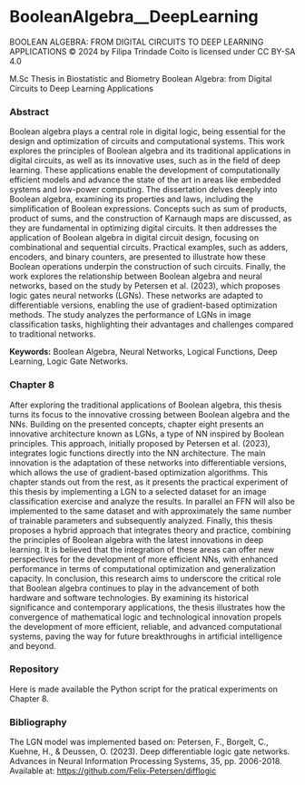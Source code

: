 # BooleanAlgebra__DeepLearning
BOOLEAN ALGEBRA: FROM DIGITAL CIRCUITS TO DEEP LEARNING APPLICATIONS © 2024 by Filipa Trindade Coito is licensed under CC BY-SA 4.0

M.Sc Thesis in Biostatistic and Biometry Boolean Algebra: from Digital Circuits to Deep Learning Applications


### **Abstract**
Boolean algebra plays a central role in digital logic, being essential for the design and optimization of circuits and computational systems. This work explores the principles of Boolean algebra and its traditional applications in digital circuits, as well as its innovative uses, such as in the field of deep learning. These applications enable the development of computationally efficient models and advance the state of the art in areas like embedded systems and low-power computing.
The dissertation delves deeply into Boolean algebra, examining its properties and laws, including the simplification of Boolean expressions. Concepts such as sum of products, product of sums, and the construction of Karnaugh maps are discussed, as they are fundamental in optimizing digital circuits. It then addresses the application of Boolean algebra in digital circuit design, focusing on combinational and sequential circuits. Practical examples, such as adders, encoders, and binary counters, are presented to illustrate how these Boolean operations underpin the construction of such circuits.
Finally, the work explores the relationship between Boolean algebra and neural networks, based on the study by Petersen et al. (2023), which proposes logic gates neural networks (LGNs). These networks are adapted to differentiable versions, enabling the use of gradient-based optimization methods. The study analyzes the performance of LGNs in image classification tasks, highlighting their advantages and challenges compared to traditional networks.

**Keywords:** Boolean Algebra, Neural Networks, Logical Functions, Deep Learning, Logic Gate Networks.






### **Chapter 8**
After exploring the traditional applications of Boolean algebra, this thesis turns its focus to the innovative crossing between Boolean algebra and the NNs.
Building on the presented concepts, chapter eight presents an innovative architecture known as LGNs, a type of NN inspired by Boolean principles. 
This approach, initially proposed by Petersen et al. (2023), integrates logic functions directly into the NN architecture. The main innovation is the adaptation of these networks into differentiable versions, which allows the use of gradient-based optimization algorithms. 
This chapter stands out from the rest, as it presents the practical experiment of this thesis by implementing a LGN to a selected dataset for an image classification exercise and analyze the results. In parallel an FFN will also be implemented to the same dataset and with approximately the same number of trainable parameters and subsequently analyzed.
Finally, this thesis proposes a hybrid approach that integrates theory and practice, combining the principles of Boolean algebra with the latest innovations in deep learning. It is believed that the integration of these areas can offer new perspectives for the development of more efficient NNs, with enhanced performance in terms of computational optimization and generalization capacity.
In conclusion, this research aims to underscore the critical role that Boolean algebra continues to play in the advancement of both hardware and software technologies. By examining its historical significance and contemporary applications, the thesis illustrates how the convergence of mathematical logic and technological innovation propels the development of more efficient, reliable, and advanced computational systems, paving the way for future breakthroughs in artificial intelligence and beyond.


### **Repository**
Here is made available the Python script for the pratical experiments on Chapter 8.




### **Bibliography**
The LGN model was implemented based on:
Petersen, F., Borgelt, C., Kuehne, H., & Deussen, O. (2023). Deep differentiable logic gate networks. Advances in Neural Information Processing Systems, 35, pp. 2006-2018. Available at: https://github.com/Felix-Petersen/difflogic
